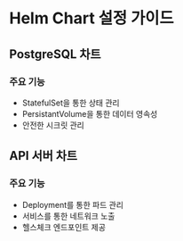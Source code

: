 # Helm Chart 설정 가이드

## PostgreSQL 차트
### 주요 기능
* StatefulSet을 통한 상태 관리
* PersistantVolume을 통한 데이터 영속성
* 안전한 시크릿 관리

## API 서버 차트
### 주요 기능
* Deployment를 통한 파드 관리
* 서비스를 통한 네트워크 노출
* 헬스체크 엔드포인트 제공
